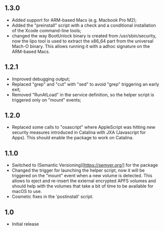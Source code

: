 1.3.0
-----

- Added support for ARM-based Macs (e.g. Macbook Pro M2);
- Added the "preinstall" script with a check and a conditional installation of
  the Xcode command-line tools;
- changed the way BootUnlock binary is created from /usr/sbin/security, now
  the lipo tool is used to extract the x86_64 part from the universal Mach-O
  binary.  This allows running it with a adhoc signature on the ARM-based Macs.

1.2.1
-----

- Improved debugging output;
- Replaced "grep" and "cut" with "sed" to avoid "grep" triggering an early exit;
- Removed "RunAtLoad" in the service definition, so the helper script is
  triggered only on "mount" events;

1.2.0
-----
- Replaced some calls to "osascript" where AppleScript was hitting new security
  measures introduced in Catalina with JXA (Javascript for Apps).  This should
  enable the package to work on Catalina.

1.1.0
-----
- Switched to (Semantic Versioning)[https://semver.org/] for the package
- Changed the trigger for launching the helper script, now it will be triggered
  on the "mount" event when a new volume is detected.  This allows to eject and
  re-insert the external encrypted APFS volumes and should help with the volumes
  that take a bit of time to be available for macOS to use.
- Cosmetic fixes in the 'postinstall' script.

1.0
---
- Initial release
